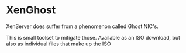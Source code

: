 # XenGhost

XenServer does suffer from a phenomenon called Ghost NIC's.

This is small toolset to mitigate those.
Available as an ISO download, but also as individual files that make up the ISO

